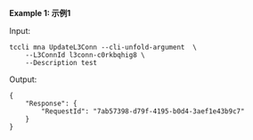**Example 1: 示例1**



Input: 

```
tccli mna UpdateL3Conn --cli-unfold-argument  \
    --L3ConnId l3conn-c0rkbqhig8 \
    --Description test
```

Output: 
```
{
    "Response": {
        "RequestId": "7ab57398-d79f-4195-b0d4-3aef1e43b9c7"
    }
}
```

